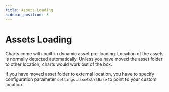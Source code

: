 ```yaml
---
title: Assets Loading
sidebar_position: 3
---
```


# Assets Loading

Charts come with built-in dynamic asset pre-loading. Location of the assets is normally detected automatically. Unless you have moved the asset folder to other location, charts would work out of the box.

If you have moved asset folder to external location, you have to specify configuration parameter `settings.assetsUrlBase` to point to your custom location.
